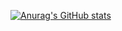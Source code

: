 [![Anurag's GitHub stats](https://github-readme-stats.vercel.app/api?username=essential2189&show_icons=true)](https://github.com/anuraghazra/github-readme-stats)
